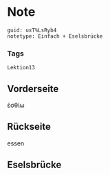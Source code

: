 # Note
```
guid: uxT%LsRyb4
notetype: Einfach + Eselsbrücke
```

### Tags
```
Lektion13
```

## Vorderseite
ἐσθίω

## Rückseite
essen

## Eselsbrücke

